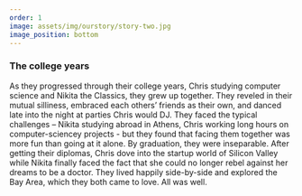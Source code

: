 ```yaml
---
order: 1
image: assets/img/ourstory/story-two.jpg
image_position: bottom
---
```

### The college years

As they progressed through their college years, Chris studying
computer science and Nikita the Classics, they grew up together.
They reveled in their mutual silliness, embraced each others’
friends as their own, and danced late into the night at parties
Chris would DJ.  They faced the typical challenges – Nikita
studying abroad in Athens, Chris working long hours on
computer-sciencey projects - but they found that facing them
together was more fun than going at it alone. By graduation,
they were inseparable. After getting their diplomas, Chris dove
into the startup world of Silicon Valley while Nikita finally
faced the fact that she could no longer rebel against her dreams
to be a doctor.  They lived happily side-by-side and explored the
Bay Area, which they both came to love.  All was well.
